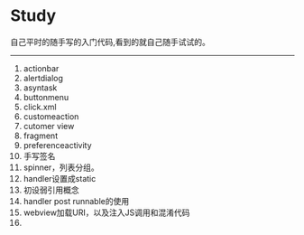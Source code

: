 Study
=====

自己平时的随手写的入门代码,看到的就自己随手试试的。


-----
1.  actionbar <br>
2.  alertdialog <br>
3.  asyntask <br>
4.  buttonmenu <br>
5.  click.xml <br>
6.  customeaction <br>
7.  cutomer view <br>
8.  fragment <br>
9.  preferenceactivity <br>
10. 手写签名 <br>
11. spinner，列表分组。<br>
12. handler设置成static<br>
13. 初设弱引用概念<br>
14. handler post runnable的使用<br>
15. webview加载URI，以及注入JS调用和混淆代码<br>
16. 

